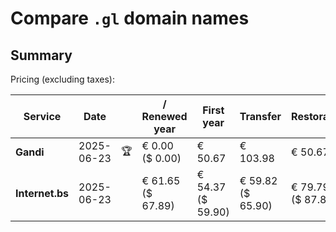 # Compare `.gl` domain names

## Summary

Pricing (excluding taxes):

| Service | Date |  | / Renewed year | First year | Transfer | Restoration |
|--|--|--|--|--|--|--|
| **Gandi** | 2025-06-23 | 🏆 | € 0.00<br>($ 0.00) | € 50.67 | € 103.98 | € 50.67 |
| **Internet.bs** | 2025-06-23 |  | € 61.65<br>($ 67.89) | € 54.37<br>($ 59.90) | € 59.82<br>($ 65.90) | € 79.79<br>($ 87.89) |
